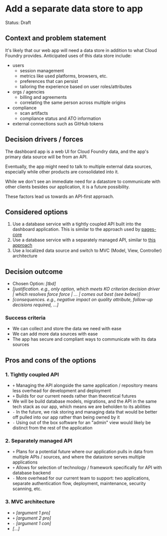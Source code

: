 # Add a separate data store to app

Status: Draft

## Context and problem statement

It's likely that our web app will need a data store in addition to what Cloud Foundry provides. Anticipated uses of this data store include:

- users
  - session management
  - metrics like used platforms, browsers, etc.
  - preferences that can persist
  - tailoring the experience based on user roles/attributes
- orgs / agencies
  - billing and agreements
  - correlating the same person across multiple origins
- compliance
  - scan artifacts
  - compliance status and ATO information
- external connections such as GitHub tokens

## Decision drivers / forces

The dashboard app is a web UI for Cloud Foundry data, and the app's primary data source will be from an API.

Eventually, the app might need to talk to multiple external data sources, especially while other products are consolidated into it.

While we don't see an immediate need for a datastore to communicate with other clients besides our application, it is a future possibility.

These factors lead us towards an API-first approach.

## Considered options
1. Use a database service with a tightly coupled API built into the dashboard application. This is similar to the approach used by [pages-core](https://github.com/cloud-gov/pages-core/blob/b3a1f6e3c55eba7555ba92007908b40b107886a0/docs/DEVELOPMENT.md#deployment)
1. Use a database service with a separately managed API, similar to [this approach](https://cloud.gov/pages/knowledge-base/website-api/)
1. Use a localized data source and switch to MVC (Model, View, Controller) architecture

## Decision outcome
* Chosen Option: *[tbd]*
* *[justification. e.g., only option, which meets KO criterion decision driver | which resolves force force | ... | comes out best (see below)]*
* *[consequences. e.g., negative impact on quality attribute, follow-up decisions required, ...]* <!-- optional -->

### Success criteria <!-- optional -->

- We can collect and store the data we need with ease
- We can add more data sources with ease
- The app has secure and compliant ways to communicate with its data sources


## Pros and cons of the options <!-- optional -->

### 1. Tightly coupled API

* `+` Managing the API alongside the same application / repository means less overhead for development and deployment
* `+` Builds for our current needs rather than theoretical futures
* We will be build database models, migrations, and the API in the same tech stack as our app, which means we are beholden to its abilities
* `-` In the future, we risk storing and managing data that would be better off pulled into our app rather than being owned by it
* `-` Using out of the box software for an "admin" view would likely be distinct from the rest of the application

### 2. Separately managed API

* `+` Plans for a potential future where our application pulls in data from multiple APIs / sources, and where the datastore serves multiple applications
* `+` Allows for selection of technology / framework specifically for API with database backend
* `-` More overhead for our current team to support: two applications, separate authentication flow, deployment, maintenance, security scanning, etc.

### 3. MVC architecture
* `+` *[argument 1 pro]*
* `+` *[argument 2 pro]*
* `-` *[argument 1 con]*
* *[...]* <!-- numbers of pros and cons can vary -->
